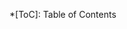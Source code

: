 [__all__]: https://docs.python.org/3/tutorial/modules.html#importing-from-a-package
[class template]: https://github.com/mkdocstrings/python/blob/master/src/mkdocstrings_handlers/python/templates/material/_base/class.html
[function template]: https://github.com/mkdocstrings/python/blob/master/src/mkdocstrings_handlers/python/templates/material/_base/function.html
[autodoc syntax]: https://mkdocstrings.github.io/usage/#autodoc-syntax
[autopages recipe]: https://mkdocstrings.github.io/recipes/#automatic-code-reference-pages
[Griffe]: https://github.com/mkdocstrings/griffe
[ReadTheDocs Sphinx theme]: https://sphinx-rtd-theme.readthedocs.io/en/stable/index.html
[Spacy's documentation]: https://spacy.io/api/doc/
[Black]: https://pypi.org/project/black/
[Material for MkDocs]: https://squidfunk.github.io/mkdocs-material
[Ruff]: https://docs.astral.sh/ruff

*[ToC]: Table of Contents
